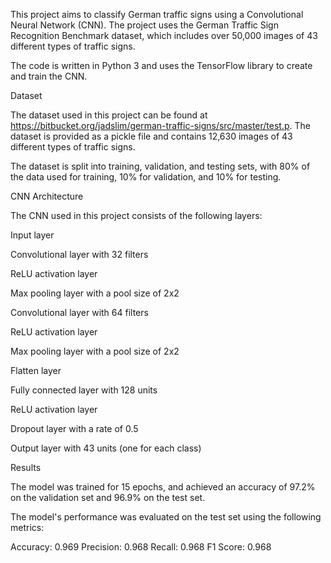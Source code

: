 This project aims to classify German traffic signs using a Convolutional Neural Network (CNN). The project uses the German Traffic Sign Recognition Benchmark dataset, which includes over 50,000 images of 43 different types of traffic signs.

The code is written in Python 3 and uses the TensorFlow library to create and train the CNN.

Dataset

The dataset used in this project can be found at https://bitbucket.org/jadslim/german-traffic-signs/src/master/test.p. The dataset is provided as a pickle file and contains 12,630 images of 43 different types of traffic signs.

The dataset is split into training, validation, and testing sets, with 80% of the data used for training, 10% for validation, and 10% for testing.

CNN Architecture

The CNN used in this project consists of the following layers:

Input layer

Convolutional layer with 32 filters

ReLU activation layer

Max pooling layer with a pool size of 2x2

Convolutional layer with 64 filters

ReLU activation layer

Max pooling layer with a pool size of 2x2

Flatten layer

Fully connected layer with 128 units

ReLU activation layer

Dropout layer with a rate of 0.5

Output layer with 43 units (one for each class)

Results

The model was trained for 15 epochs, and achieved an accuracy of 97.2% on the validation set and 96.9% on the test set.

The model's performance was evaluated on the test set using the following metrics:

Accuracy: 0.969
Precision: 0.968
Recall: 0.968
F1 Score: 0.968
